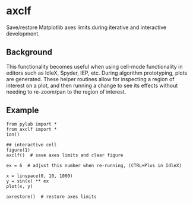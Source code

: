# axclf

Save/restore Matplotlib axes limits during iterative and interactive
development.

## Background
This functionality becomes useful when using cell-mode functionality
in editors such as IdleX, Spyder, IEP, etc. During algorithm prototyping,
plots are generated. These helper routines allow for inspecting a
region of interest on a plot, and then running a change to see its effects
without needing to re-zoom/pan to the region of interest.

## Example

```
from pylab import *
from axclf import *
ion()

## interactive cell
figure(1)
axclf()  # save axes limits and clear figure

ex = 6  # adjust this number when re-running, (CTRL+Plus in IdleX)

x = linspace(0, 10, 1000)
y = sin(x) ** ex
plot(x, y)

axrestore()  # restore axes limits

```
